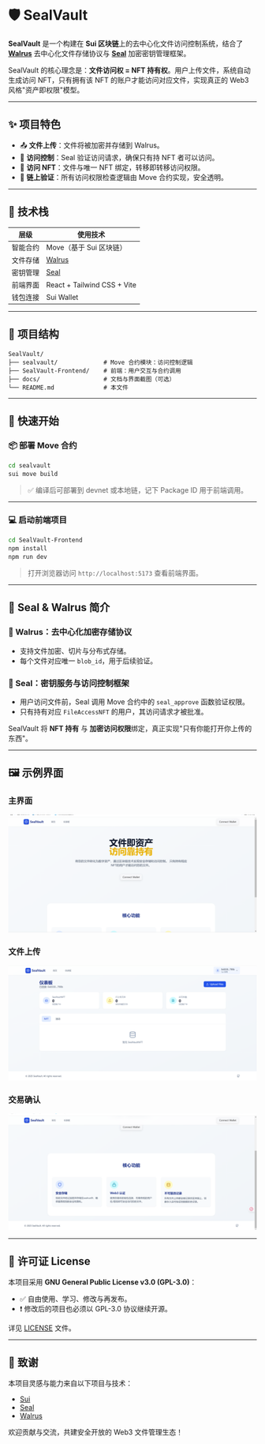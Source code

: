# 🛡️ SealVault

**SealVault** 是一个构建在 **Sui 区块链**上的去中心化文件访问控制系统，结合了 [**Walrus**](https://github.com/MystenLabs/walrus) 去中心化文件存储协议与 [**Seal**](https://github.com/MystenLabs/seal) 加密密钥管理框架。

SealVault 的核心理念是：**文件访问权 = NFT 持有权**。用户上传文件，系统自动生成访问 NFT，只有拥有该 NFT 的账户才能访问对应文件，实现真正的 Web3 风格"资产即权限"模型。

---

## ✨ 项目特色

- 📤 **文件上传**：文件将被加密并存储到 Walrus。
- 🔐 **访问控制**：Seal 验证访问请求，确保只有持 NFT 者可以访问。
- 🧬 **访问 NFT**：文件与唯一 NFT 绑定，转移即转移访问权限。
- 🔄 **链上验证**：所有访问权限检查逻辑由 Move 合约实现，安全透明。

---

## 🧱 技术栈

| 层级        | 使用技术                             |
|-------------|--------------------------------------|
| 智能合约    | Move（基于 Sui 区块链）              |
| 文件存储    | [Walrus](https://github.com/MystenLabs/walrus) |
| 密钥管理    | [Seal](https://github.com/MystenLabs/seal)     |
| 前端界面    | React + Tailwind CSS + Vite          |
| 钱包连接    | Sui Wallet             |

---

## 📁 项目结构

```
SealVault/
├── sealvault/             # Move 合约模块：访问控制逻辑
├── SealVault-Frontend/    # 前端：用户交互与合约调用
├── docs/                  # 文档与界面截图（可选）
└── README.md              # 本文件
```

---

## 🚀 快速开始

### 📦 部署 Move 合约

```bash
cd sealvault
sui move build
```

> ✅ 编译后可部署到 devnet 或本地链，记下 Package ID 用于前端调用。

---

### 💻 启动前端项目

```bash
cd SealVault-Frontend
npm install
npm run dev
```

> 打开浏览器访问 `http://localhost:5173` 查看前端界面。

---

## 🔐 Seal & Walrus 简介

### 🐘 Walrus：去中心化加密存储协议

- 支持文件加密、切片与分布式存储。
- 每个文件对应唯一 `blob_id`，用于后续验证。

### 🦭 Seal：密钥服务与访问控制框架

- 用户访问文件前，Seal 调用 Move 合约中的 `seal_approve` 函数验证权限。
- 只有持有对应 `FileAccessNFT` 的用户，其访问请求才被批准。

SealVault 将 **NFT 持有** 与 **加密访问权限**绑定，真正实现"只有你能打开你上传的东西"。

---

## 🖼️ 示例界面

### 主界面
![主界面](docs/images/main-interface.png)

### 文件上传
![文件上传](docs/images/file-upload.png)

### 交易确认
![交易确认](docs/images/Pasted%20image%2020250426030737.png)

---

## 📜 许可证 License

本项目采用 **GNU General Public License v3.0 (GPL-3.0)**：

- ✅ 自由使用、学习、修改与再发布。
- ❗ 修改后的项目也必须以 GPL-3.0 协议继续开源。

详见 [LICENSE](./LICENSE) 文件。

---

## 🙌 致谢

本项目灵感与能力来自以下项目与技术：

- [Sui](https://github.com/MystenLabs/sui)
- [Seal](https://github.com/MystenLabs/seal)
- [Walrus](https://github.com/MystenLabs/walrus)

欢迎贡献与交流，共建安全开放的 Web3 文件管理生态！

